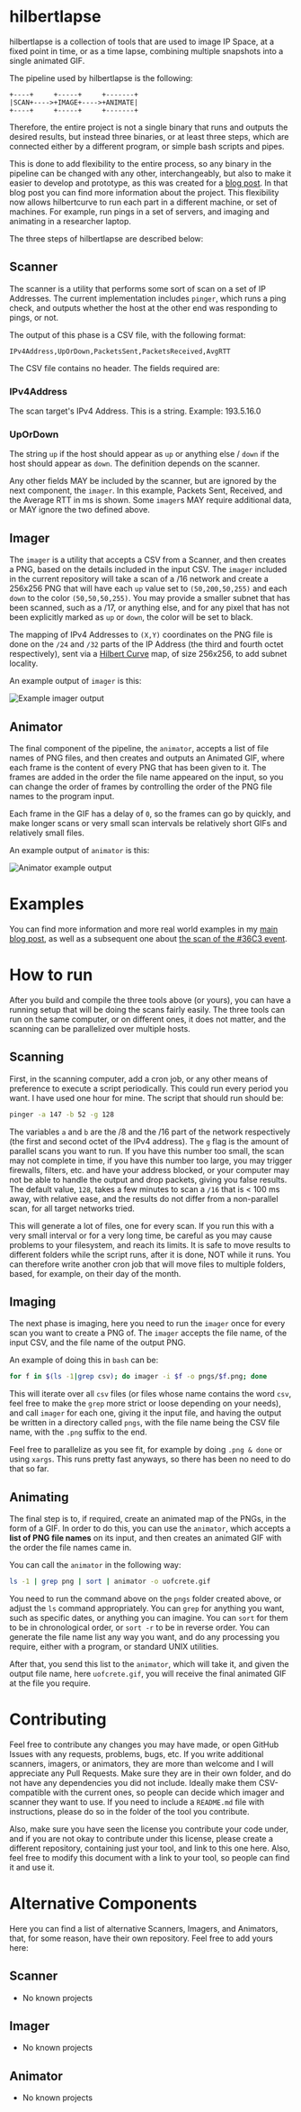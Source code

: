 # hilbertlapse
hilbertlapse is a collection of tools that are used to image IP Space, at a
fixed point in time, or as a time lapse, combining multiple snapshots into a
single animated GIF.

The pipeline used by hilbertlapse is the following:

```
+----+     +-----+     +-------+
|SCAN+---->+IMAGE+---->+ANIMATE|
+----+     +-----+     +-------+
```

Therefore, the entire project is not a single binary that runs and outputs the
desired results, but instead three binaries, or at least three steps, which are
connected either by a different program, or simple bash scripts and pipes.

This is done to add flexibility to the entire process, so any binary in the
pipeline can be changed with any other, interchangeably, but also to make it
easier to develop and prototype, as this was created for a [blog
post](https://blog.daknob.net/mapping-the-greek-inet-oct-19/). In that blog
post you can find more information about the project. This flexibility now
allows hilbertcurve to run each part in a different machine, or set of
machines. For example, run pings in a set of servers, and imaging and animating
in a researcher laptop.

The three steps of hilbertlapse are described below:

## Scanner
The scanner is a utility that performs some sort of scan on a set of IP
Addresses. The current implementation includes `pinger`, which runs a ping
check, and outputs whether the host at the other end was responding to pings,
or not.

The output of this phase is a CSV file, with the following format:

```
IPv4Address,UpOrDown,PacketsSent,PacketsReceived,AvgRTT
```

The CSV file contains no header. The fields required are:

### IPv4Address
The scan target's IPv4 Address. This is a string. Example: 193.5.16.0

### UpOrDown
The string `up` if the host should appear as `up` or anything else / `down` if
the host should appear as `down`. The definition depends on the scanner.

Any other fields MAY be included by the scanner, but are ignored by the next
component, the `imager`. In this example, Packets Sent, Received, and the
Average RTT in ms is shown. Some `imager`s MAY require additional data, or MAY
ignore the two defined above.

## Imager
The `imager` is a utility that accepts a CSV from a Scanner, and then creates a
PNG, based on the details included in the input CSV. The `imager` included in
the current repository will take a scan of a /16 network and create a 256x256
PNG that will have each `up` value set to `(50,200,50,255)` and each `down` to
the color `(50,50,50,255)`. You may provide a smaller subnet that has been
scanned, such as a /17, or anything else, and for any pixel that has not been
explicitly marked as `up` or `down`, the color will be set to black.

The mapping of IPv4 Addresses to `(X,Y)` coordinates on the PNG file is done on
the `/24` and `/32` parts of the IP Address (the third and fourth octet
respectively), sent via a [Hilbert
Curve](https://en.wikipedia.org/wiki/Hilbert_curve) map, of size 256x256, to
add subnet locality.

An example output of `imager` is this:

![Example imager
output](https://blog.daknob.net/content/images/2019/11/04/uoc.png)

## Animator
The final component of the pipeline, the `animator`, accepts a list of file
names of PNG files, and then creates and outputs an Animated GIF, where each
frame is the content of every PNG that has been given to it. The frames are
added in the order the file name appeared on the input, so you can change the
order of frames by controlling the order of the PNG file names to the program
input.

Each frame in the GIF has a delay of `0`, so the frames can go by quickly, and
make longer scans or very small scan intervals be relatively short GIFs and
relatively small files.

An example output of `animator` is this:

![Animator example
output](https://blog.daknob.net/content/images/2020/01/03/36C3.gif)

# Examples
You can find more information and more real world examples in my [main blog
post](https://blog.daknob.net/mapping-the-greek-inet-oct-19/), as well as a
subsequent one about [the scan of the #36C3
event](https://blog.daknob.net/mapping-36c3/).

# How to run
After you build and compile the three tools above (or yours), you can have a
running setup that will be doing the scans fairly easily. The three tools can
run on the same computer, or on different ones, it does not matter, and the
scanning can be parallelized over multiple hosts.

## Scanning
First, in the scanning computer, add a cron job, or any other means of
preference to execute a script periodically. This could run every period you
want. I have used one hour for mine. The script that should run should be:

```bash
pinger -a 147 -b 52 -g 128
```

The variables `a` and `b` are the /8 and the /16 part of the network
respectively (the first and second octet of the IPv4 address). The `g` flag is
the amount of parallel scans you want to run. If you have this number too
small, the scan may not complete in time, if you have this number too large,
you may trigger firewalls, filters, etc. and have your address blocked, or your
computer may not be able to handle the output and drop packets, giving you
false results. The default value, `128`, takes a few minutes to scan a `/16`
that is < 100 ms away, with relative ease, and the results do not differ from a
non-parallel scan, for all target networks tried.

This will generate a lot of files, one for every scan. If you run this with a
very small interval or for a very long time, be careful as you may cause
problems to your filesystem, and reach its limits. It is safe to move results
to different folders while the script runs, after it is done, NOT while it
runs. You can therefore write another cron job that will move files to multiple
folders, based, for example, on their day of the month.

## Imaging
The next phase is imaging, here you need to run the `imager` once for every
scan you want to create a PNG of. The `imager` accepts the file name, of the
input CSV, and the file name of the output PNG.

An example of doing this in `bash` can be:

```bash
for f in $(ls -1|grep csv); do imager -i $f -o pngs/$f.png; done
```

This will iterate over all `csv` files (or files whose name contains the word
`csv`, feel free to make the `grep` more strict or loose depending on your
needs), and call `imager` for each one, giving it the input file, and having
the output be written in a directory called `pngs`, with the file name being
the CSV file name, with the `.png` suffix to the end.

Feel free to parallelize as you see fit, for example by doing `.png & done` or
using `xargs`. This runs pretty fast anyways, so there has been no need to do
that so far.

## Animating
The final step is to, if required, create an animated map of the PNGs, in the
form of a GIF. In order to do this, you can use the `animator`, which accepts
a **list of PNG file names** on its input, and then creates an animated GIF
with the order the file names came in.

You can call the `animator` in the following way:

```bash
ls -1 | grep png | sort | animator -o uofcrete.gif
```

You need to run the command above on the `pngs` folder created above, or adjust
the `ls` command appropriately. You can `grep` for anything you want, such as
specific dates, or anything you can imagine. You can `sort` for them to be in
chronological order, or `sort -r` to be in reverse order. You can generate the
file name list any way you want, and do any processing you require, either with
a program, or standard UNIX utilities.

After that, you send this list to the `animator`, which will take it, and given
the output file name, here `uofcrete.gif`, you will receive the final animated
GIF at the file you require.

# Contributing
Feel free to contribute any changes you may have made, or open GitHub Issues
with any requests, problems, bugs, etc. If you write additional scanners,
imagers, or animators, they are more than welcome and I will appreciate any
Pull Requests. Make sure they are in their own folder, and do not have any
dependencies you did not include. Ideally make them CSV-compatible with the
current ones, so people can decide which imager and scanner they want to use.
If you need to include a `README.md` file with instructions, please do so in
the folder of the tool you contribute.

Also, make sure you have seen the license you contribute your code under, and
if you are not okay to contribute under this license, please create a different
repository, containing just your tool, and link to this one here. Also, feel
free to modify this document with a link to your tool, so people can find it
and use it.

# Alternative Components
Here you can find a list of alternative Scanners, Imagers, and Animators, that,
for some reason, have their own repository. Feel free to add yours here:

## Scanner
* No known projects

## Imager
* No known projects

## Animator
* No known projects
